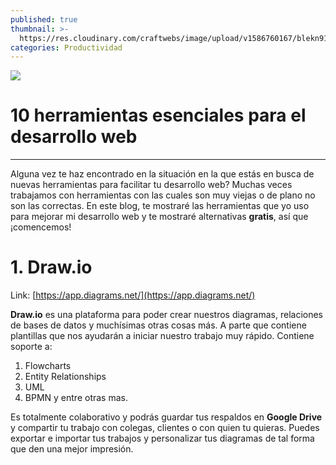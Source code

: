 ```yaml
---
published: true
thumbnail: >-
  https://res.cloudinary.com/craftwebs/image/upload/v1586760167/blekn91890-9-1/blgs-img76/ian-dooley-DJ7bWa-Gwks-unsplash.jpg
categories: Productividad
---
```

![](https://res.cloudinary.com/craftwebs/image/upload/v1586760167/blekn91890-9-1/blgs-img76/ian-dooley-DJ7bWa-Gwks-unsplash.jpg)
# 10 herramientas esenciales para el desarrollo web
----

Alguna vez te haz encontrado en la situación en la que estás en busca de nuevas herramientas para facilitar tu desarrollo web? Muchas veces trabajamos con herramientas con las cuales son muy viejas o de plano no son las correctas. En este blog, te mostraré las herramientas que yo uso para mejorar mi desarrollo web y te mostraré alternativas **gratis**, así que ¡comencemos!


# 1. Draw.io
Link: [https://app.diagrams.net/](https://app.diagrams.net/)

**Draw.io** es una plataforma para poder crear nuestros diagramas, relaciones de bases de datos y muchísimas otras cosas más. A parte que contiene plantillas que nos ayudarán a iniciar nuestro trabajo muy rápido. Contiene soporte a:

1. Flowcharts
2. Entity Relationships
3. UML
4. BPMN y entre otras mas.


Es totalmente colaborativo y podrás guardar tus respaldos en **Google Drive** y compartir tu trabajo con colegas, clientes o con quien tu quieras. Puedes exportar e importar tus trabajos y personalizar tus diagramas de tal forma que den una mejor impresión.


